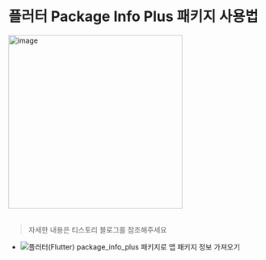 # 플러터 Package Info Plus 패키지 사용법
<img width="344" alt="image" src="https://github.com/baka9131/package-info-plus-usage/assets/93738662/5f12ab58-96db-45ca-8113-33cf46ddbc79">

<br>
<br>

> 자세한 내용은 티스토리 블로그를 참조해주세요
+ ![플러터(Flutter) package_info_plus 패키지로 앱 패키지 정보 가져오기](https://baka9131.tistory.com/21)
